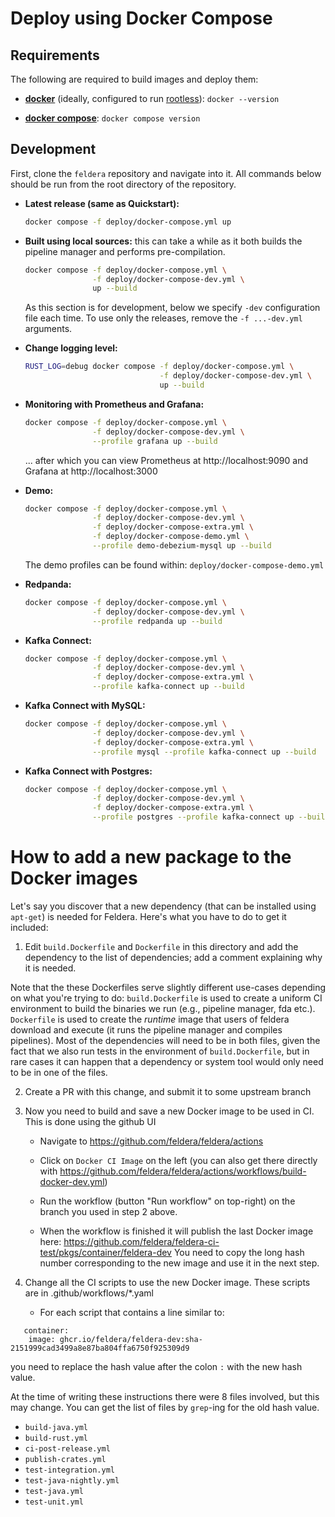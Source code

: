 # Deploy using Docker Compose

## Requirements

The following are required to build images and deploy them:

* [**docker**](https://docs.docker.com/engine/install/)
  (ideally, configured to run [rootless](https://docs.docker.com/engine/security/rootless/)):
  `docker --version`

* [**docker compose**](https://docs.docker.com/compose/install/):
  `docker compose version`

## Development

First, clone the `feldera` repository and navigate into it.
All commands below should be run from the root directory of the repository.

- **Latest release (same as Quickstart):**
  ```bash
  docker compose -f deploy/docker-compose.yml up
  ```

- **Built using local sources:** this can take a while as it both builds the pipeline
  manager and performs pre-compilation.
  ```bash
  docker compose -f deploy/docker-compose.yml \
                 -f deploy/docker-compose-dev.yml \
                 up --build
  ```
  As this section is for development, below we specify `-dev` configuration file each time.
  To use only the releases, remove the `-f ...-dev.yml` arguments.

- **Change logging level:**
  ```bash
  RUST_LOG=debug docker compose -f deploy/docker-compose.yml \
                                -f deploy/docker-compose-dev.yml \
                                up --build
  ```

- **Monitoring with Prometheus and Grafana:**
  ```bash
  docker compose -f deploy/docker-compose.yml \
                 -f deploy/docker-compose-dev.yml \
                 --profile grafana up --build
  ```
  ... after which you can view Prometheus at http://localhost:9090
  and Grafana at http://localhost:3000

- **Demo:**
  ```bash
  docker compose -f deploy/docker-compose.yml \
                 -f deploy/docker-compose-dev.yml \
                 -f deploy/docker-compose-extra.yml \
                 -f deploy/docker-compose-demo.yml \
                 --profile demo-debezium-mysql up --build
  ```

  The demo profiles can be found within: `deploy/docker-compose-demo.yml`

- **Redpanda:**
  ```bash
  docker compose -f deploy/docker-compose.yml \
                 -f deploy/docker-compose-dev.yml \
                 --profile redpanda up --build
  ```

- **Kafka Connect:**
  ```bash
  docker compose -f deploy/docker-compose.yml \
                 -f deploy/docker-compose-dev.yml \
                 -f deploy/docker-compose-extra.yml \
                 --profile kafka-connect up --build
  ```

- **Kafka Connect with MySQL:**
  ```bash
  docker compose -f deploy/docker-compose.yml \
                 -f deploy/docker-compose-dev.yml \
                 -f deploy/docker-compose-extra.yml \
                 --profile mysql --profile kafka-connect up --build
  ```

- **Kafka Connect with Postgres:**
  ```bash
  docker compose -f deploy/docker-compose.yml \
                 -f deploy/docker-compose-dev.yml \
                 -f deploy/docker-compose-extra.yml \
                 --profile postgres --profile kafka-connect up --build
  ```

# How to add a new package to the Docker images

Let's say you discover that a new dependency (that can be installed
using `apt-get`) is needed for Feldera.  Here's what you have to do to
get it included:

1. Edit `build.Dockerfile` and `Dockerfile` in this directory and add
  the dependency to the list of dependencies; add a comment explaining
  why it is needed.

  Note that the these Dockerfiles serve slightly different use-cases
  depending on what you're trying to do: `build.Dockerfile` is used to
  create a uniform CI environment to build the binaries we run (e.g.,
  pipeline manager, fda etc.). `Dockerfile` is used to create the
  _runtime_ image that users of feldera download and execute (it runs
  the pipeline manager and compiles pipelines). Most of the
  dependencies will need to be in both files, given the fact that we
  also run tests in the environment of `build.Dockerfile`, but in rare
  cases it can happen that a dependency or system tool would only need
  to be in one of the files.

2. Create a PR with this change, and submit it to some upstream branch

3. Now you need to build and save a new Docker image to be used in CI.
   This is done using the github UI

   * Navigate to https://github.com/feldera/feldera/actions

   * Click on `Docker CI Image` on the left (you can also get there directly
   with https://github.com/feldera/feldera/actions/workflows/build-docker-dev.yml)

   * Run the workflow (button "Run workflow" on top-right) on the branch you
   used in step 2 above.

   * When the workflow is finished it will publish the last Docker image here:
   https://github.com/feldera/feldera-ci-test/pkgs/container/feldera-dev
   You need to copy the long hash number corresponding to the new image and use
   it in the next step.

4. Change all the CI scripts to use the new Docker image.
   These scripts are in .github/workflows/*.yaml

   * For each script that contains a line similar to:

```
   container:
    image: ghcr.io/feldera/feldera-dev:sha-2151999cad3499a8e87ba804ffa6750f925309d9
```

  you need to replace the hash value after the colon `:` with the new hash value.

  At the time of writing these instructions there were 8 files involved, but this
  may change.  You can get the list of files by `grep`-ing for the old hash value.

  * `build-java.yml`
  * `build-rust.yml`
  * `ci-post-release.yml`
  * `publish-crates.yml`
  * `test-integration.yml`
  * `test-java-nightly.yml`
  * `test-java.yml`
  * `test-unit.yml`
